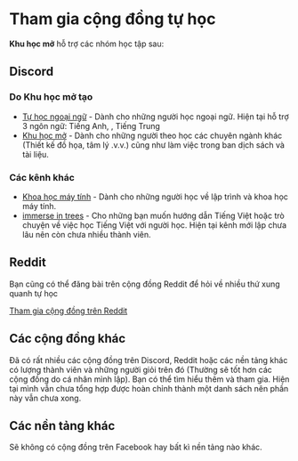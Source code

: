 # Tham gia cộng đồng tự học

**Khu học mở** hỗ trợ các nhóm học tập sau:

## Discord

### Do Khu học mở tạo

- [Tự học ngoại ngữ](https://discord.gg/fbHbQSwzpD) - Dành cho những người học ngoại ngữ. Hiện tại hỗ trợ 3 ngôn ngữ: Tiếng Anh, , Tiếng Trung
- [Khu học mở](https://discord.gg/ZyEn4TTyEM) - Dành cho những người theo học các chuyên ngành khác (Thiết kế đồ họa, tâm lý .v.v.) cũng như làm việc trong ban dịch sách và tài liệu.

### Các kênh khác

- [Khoa học máy tính](https://discord.gg/x93EE354PB) - Dành cho những người học về lập trình và khoa học máy tính.
- [immerse in trees](https://discord.gg/jJjaCH3Bc2) - Cho những bạn muốn hướng dẫn Tiếng Việt hoặc trò chuyện về việc học Tiếng Việt với người học. Hiện tại kênh mới lập chưa lâu nên còn chưa nhiều thành viên.

## Reddit

Bạn cũng có thể đăng bài trên cộng đồng Reddit để hỏi về nhiều thứ xung quanh tự học

[Tham gia cộng đồng trên Reddit](https://www.reddit.com/r/khuhocmo/)

## Các cộng đồng khác

Đã có rất nhiều các cộng đồng trên Discord, Reddit hoặc các nền tảng khác có lượng thành viên và những người giỏi trên đó (Thường sẽ tốt hơn các cộng đồng do cá nhân mình lập). Bạn có thể tìm hiểu thêm và tham gia. Hiện tại mình vẫn chưa tổng hợp được hoàn chỉnh thành một danh sách nên phần này vẫn chưa xong.

## Các nền tảng khác

Sẽ không có cộng đồng trên Facebook hay bất kì nền tảng nào khác.

